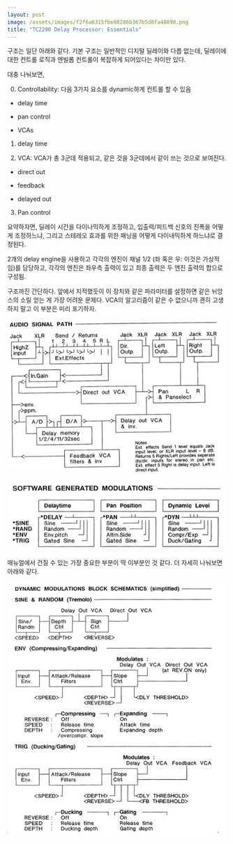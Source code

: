 ```yaml
---
layout: post
image: /assets/images/f2f6a6315fbe88286b367b5d8fa48890.png
title: "TC2290 Delay Processor: Essentials"
---
```



구조는 일단 아래와 같다. 기본 구조는 일반적인 디지털 딜레이와 다름 없는데, 딜레이에 대한 컨트롤 로직과 엔빌롭 컨트롤이 복잡하게 되어있다는 차이만 있다.




대충 나눠보면,




0) Controllability: 다음 3가지 요소를 dynamic하게 컨트롤 할 수 있음

- delay time

- pan control

- VCAs

1) delay time

2) VCA: VCA가 총 3군데 적용되고, 같은 것을 3군데에서 같이 쓰는 것으로 보여진다.

- direct out

- feedback

- delayed out

3) Pan control




요약하자면, 딜레이 시간을 다이나믹하게 조정하고, 입출력/피드백 신호의 진폭을 어떻게 조정하느냐, 그리고 스테레오 효과를 위한 패닝을 어떻게 다이내믹하게 하느냐로 결정된다.




2개의 delay engine을 사용하고 각각의 엔진이 채널 1/2 (좌 혹은 우: 이것은 가상적임)를 담당하고, 각각의 엔진은 좌우측 출력이 있고 최종 출력은 두 엔진 출력의 합으로 구성됨.




구조까진 간단하다. 앞에서 지적했듯이 이 장치와 같은 파라미터를 설정하면 같은 뉘앙스의 소릴 얻는 게 가장 어려운 문제다. VCA의 알고리즘이 같은 수 없으니까 괜히 고생하지 말고 이 부분은 미리 포기하자.









![image](/assets/images/f2f6a6315fbe88286b367b5d8fa48890.png)



![image](/assets/images/5d3ecea9b2ce8d8142cbac3feb34c200.png)




매뉴얼에서 건질 수 있는 가장 중요한 부분이 딱 이부분인 것 같다. 더 자세히 나눠보면 아래와 같다. 






![image](/assets/images/d874d3fa2680f0aa16f16862472ad3bb.png)






